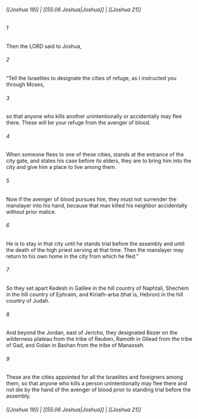 
###### [[Joshua 19]] | [[55.06 Joshua|Joshua]] | [[Joshua 21]]

###### 1
Then the LORD said to Joshua,
###### 2
“Tell the Israelites to designate the cities of refuge, as I instructed you through Moses,
###### 3
so that anyone who kills another unintentionally or accidentally may flee there. These will be your refuge from the avenger of blood.
###### 4
When someone flees to one of these cities, stands at the entrance of the city gate, and states his case before its elders, they are to bring him into the city and give him a place to live among them.
###### 5
Now if the avenger of blood pursues him, they must not surrender the manslayer into his hand, because that man killed his neighbor accidentally without prior malice.
###### 6
He is to stay in that city until he stands trial before the assembly and until the death of the high priest serving at that time. Then the manslayer may return to his own home in the city from which he fled.”
###### 7
So they set apart Kedesh in Galilee in the hill country of Naphtali, Shechem in the hill country of Ephraim, and Kiriath-arba (that is, Hebron) in the hill country of Judah.
###### 8
And beyond the Jordan, east of Jericho, they designated Bezer on the wilderness plateau from the tribe of Reuben, Ramoth in Gilead from the tribe of Gad, and Golan in Bashan from the tribe of Manasseh.
###### 9
These are the cities appointed for all the Israelites and foreigners among them, so that anyone who kills a person unintentionally may flee there and not die by the hand of the avenger of blood prior to standing trial before the assembly.

###### [[Joshua 19]] | [[55.06 Joshua|Joshua]] | [[Joshua 21]]
